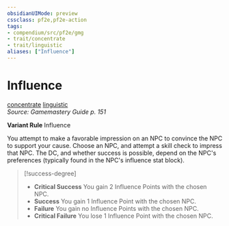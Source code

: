 ```yaml
---
obsidianUIMode: preview
cssclass: pf2e,pf2e-action
tags:
- compendium/src/pf2e/gmg
- trait/concentrate
- trait/linguistic
aliases: ["Influence"]
---
```

# Influence
[concentrate](../traits/concentrate.md)  [linguistic](../traits/linguistic.md)  
*Source: Gamemastery Guide p. 151*  

**Variant Rule** Influence

You attempt to make a favorable impression on an NPC to convince the NPC to support your cause. Choose an NPC, and attempt a skill check to impress that NPC. The DC, and whether success is possible, depend on the NPC's preferences (typically found in the NPC's influence stat block).

> [!success-degree] 
> - **Critical Success** You gain 2 Influence Points with the chosen NPC.
> - **Success** You gain 1 Influence Point with the chosen NPC.
> - **Failure** You gain no Influence Points with the chosen NPC.
> - **Critical Failure** You lose 1 Influence Point with the chosen NPC.